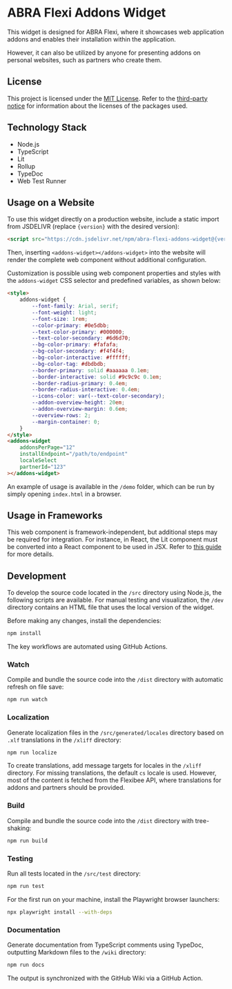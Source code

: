 # ABRA Flexi Addons Widget

This widget is designed for ABRA Flexi, where it showcases web application addons and enables their installation within the application.

However, it can also be utilized by anyone for presenting addons on personal websites, such as partners who create them.

## License

This project is licensed under the [MIT License](./LICENSE). Refer to the [third-party notice](./thirdPartyNotice.json) for information about the licenses of the packages used.

## Technology Stack

- Node.js
- TypeScript
- Lit
- Rollup
- TypeDoc
- Web Test Runner

## Usage on a Website

To use this widget directly on a production website, include a static import from JSDELIVR (replace `{version}` with the desired version):

```html
<script src="https://cdn.jsdelivr.net/npm/abra-flexi-addons-widget@{version}/dist/index.min.js"></script>
```

Then, inserting `<addons-widget></addons-widget>` into the website will render the complete web component without additional configuration.

Customization is possible using web component properties and styles with the `addons-widget` CSS selector and predefined variables, as shown below:

```html
<style>
    addons-widget {
        --font-family: Arial, serif;
        --font-weight: light;
        --font-size: 1rem;
        --color-primary: #0e5dbb;
        --text-color-primary: #000000;
        --text-color-secondary: #6d6d70;
        --bg-color-primary: #fafafa;
        --bg-color-secondary: #f4f4f4;
        --bg-color-interactive: #ffffff;
        --bg-color-tag: #dbdbdb;
        --border-primary: solid #aaaaaa 0.1em;
        --border-interactive: solid #9c9c9c 0.1em;
        --border-radius-primary: 0.4em;
        --border-radius-interactive: 0.4em;
        --icons-color: var(--text-color-secondary);
        --addon-overview-height: 20em;
        --addon-overview-margin: 0.6em;
        --overview-rows: 2;
        --margin-container: 0;
    }
</style>
<addons-widget
    addonsPerPage="12"
    installEndpoint="/path/to/endpoint"
    localeSelect
    partnerId="123"
></addons-widget>
```

An example of usage is available in the `/demo` folder, which can be run by simply opening `index.html` in a browser.

## Usage in Frameworks

This web component is framework-independent, but additional steps may be required for integration. For instance, in React, the Lit component must be converted into a React component to be used in JSX. Refer to [this guide](https://lit.dev/docs/frameworks/react/) for more details.

## Development

To develop the source code located in the `/src` directory using Node.js, the following scripts are available. For manual testing and visualization, the `/dev` directory contains an HTML file that uses the local version of the widget.

Before making any changes, install the dependencies:
```bash
npm install
```

The key workflows are automated using GitHub Actions.

### Watch

Compile and bundle the source code into the `/dist` directory with automatic refresh on file save:
```bash
npm run watch
```

### Localization

Generate localization files in the `/src/generated/locales` directory based on `.xlf` translations in the `/xliff` directory:
```bash
npm run localize
```

To create translations, add message targets for locales in the `/xliff` directory. For missing translations, the default `cs` locale is used. However, most of the content is fetched from the Flexibee API, where translations for addons and partners should be provided.

### Build

Compile and bundle the source code into the `/dist` directory with tree-shaking:
```bash
npm run build
```

### Testing

Run all tests located in the `/src/test` directory:
```bash
npm run test
```

For the first run on your machine, install the Playwright browser launchers:
```bash
npx playwright install --with-deps
```

### Documentation

Generate documentation from TypeScript comments using TypeDoc, outputting Markdown files to the `/wiki` directory:
```bash
npm run docs
```

The output is synchronized with the GitHub Wiki via a GitHub Action.